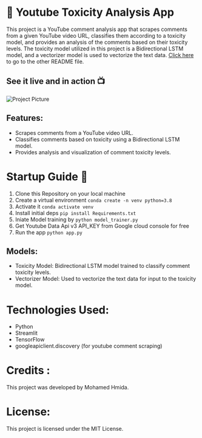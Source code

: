 # 🚀 Youtube Toxicity Analysis App
This project is a YouTube comment analysis app that scrapes comments from a given YouTube video URL, classifies them according to a toxicity model, and provides an analysis of the comments based on their toxicity levels. The toxicity model utilized in this project is a Bidirectional LSTM model, and a vectorizer model is used to vectorize the text data.
[Click here](https://github.com/BelhsanHmida/Comment-Toxicity-Classification/tree/4f67ce6d79b6847e8fbb39156c69379dadd34597) to go to the other README file.

## See it live and in action 📺
![Project Picture](https://github.com/BelhsanHmida/Comment-Toxicity-Classification/blob/main/Project%20Picture.PNG?raw=true)

## Features:
- Scrapes comments from a YouTube video URL.
- Classifies comments based on toxicity using a Bidirectional LSTM model.
- Provides analysis and visualization of comment toxicity levels.

# Startup Guide 🚀

1. Clone this Repository on your local machine
2. Create a virtual environment `conda create -n venv python=3.8` 
3. Activate it `conda activate venv`
4. Install initial deps `pip install Requirements.txt`
5. Iniate Model training by `python model_trainer.py`
6. Get Youtube Data Api v3  API_KEY from Google cloud console for free
7. Run the app `python app.py`

## Models:
- Toxicity Model: Bidirectional LSTM model trained to classify comment toxicity levels.
- Vectorizer Model: Used to vectorize the text data for input to the toxicity model.

# Technologies Used:
- Python
- Streamlit
- TensorFlow
- googleapiclient.discovery (for youtube comment scraping)

# Credits :
  This project was developed by Mohamed Hmida.
# License:
  This project is licensed under the MIT License.
